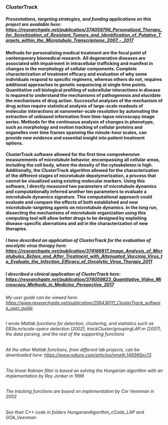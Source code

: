 ### **ClusterTrack**

##### Presentations, targeting strategies, and funding applications on this project are available here: https://researchgate.net/publication/374059796_Personalized_Therapy_for_Sensitization_of_Resistant_Tumors_and_Identification_of_Putative_Targets_within_the_Microtubule_Transcriptome_2007_-_2017

#### Methods for personalizing medical treatment are the focal point of contemporary biomedical research. All degenerative diseases are associated with impairment in intracellular trafficking and manifest in changes in the morphology of cellular components. Complete characterization of treatment efficacy and evaluation of why some individuals respond to specific regimens, whereas others do not, requires additional approaches to genetic sequencing at single time points. Quantitative cell biological profiling of subcellular interactions in disease is required to understand the mechanisms of pathogenesis and elucidate the mechanisms of drug action. Successful analyses of the mechanism of drug action require statistical analysis of large-scale readouts of molecular interactions at nanometer-scale resolution by automating the extraction of unbiased information from time-lapse microscopy image series. Methods for the continuous analysis of changes in phenotype, such as morphology and motion tracking of cellular proteins and organelles over time frames spanning the minute-hour scales, can provide new evidence and essential insight into patient treatment options.

#### **ClusterTrack** software allowed for the first time comprehensive measurements of microtubule behavior, encompassing all cellular areas, including the cell body, where the density of the cytoskeleton is high. Additionally, the ClusterTrack algorithm allowed for the characterization of the different stages of microtubule depolymerization, a process that cannot be visualized using existing molecular markers. Using this software, I directly measured two parameters of microtubule dynamics and computationally inferred another ten parameters to evaluate a microtubule dynamics signature. This computational approach could evaluate and compare the effects of both established and new microtubule-targeting agents on microtubule dynamics. In the long run, dissecting the mechanisms of microtubule organization using this computing tool will allow better drugs to be designed by exploiting disease-specific aberrations and aid in the characterization of new therapies.

##### I have described an application of ClusterTrack for the evaluation of oncolytic virus therapy here: https://researchgate.net/publication/374166817_Image_Analysis_of_Microtubules_Before_and_After_Treatment_with_Attenuated_Vaccinia_Virus_to_Evaluate_the_Infection_Efficacy_of_Oncolytic_Virus_Therapy_2011

##### I described a clinical application of ClusterTrack here: https://researchgate.net/publication/374059823_Quantitative_Video_Microscopy_Methods_in_Medicine_Perspective_2017

###### My user guide can be viewed here: https://www.researchgate.net/publication/256436111_ClusterTrack_software_user_guide

###### I wrote Matlab functions for detection, clustering, and statistics such as EB3a.m/scale-space detection (2002), trackCluster/groupingLAP.m (2007), the data parsing, and the rest of the supporting functions 

###### All the other Matlab functions, from different lab projects, can be downloaded here: https://www.nature.com/articles/nmeth.1493#Sec13

###### The linear Kalman filter is based on solving the Hungarian algorithm with an implementation by Roy Jonker in 1996 

###### The tracking functions are based on implementation by Cor Veenman in 2002
###### See their C++ code in folders HungarianAlgorithm_cCode_LAP and GOA_Veenman

